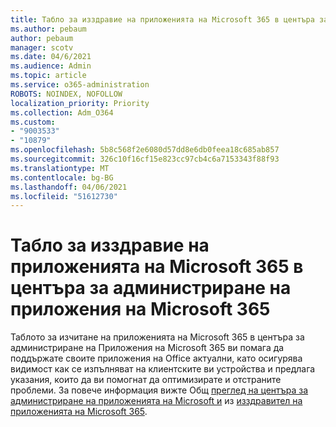 ```yaml
---
title: Табло за изздравие на приложенията на Microsoft 365 в центъра за администриране на приложения на Microsoft 365
ms.author: pebaum
author: pebaum
manager: scotv
ms.date: 04/6/2021
ms.audience: Admin
ms.topic: article
ms.service: o365-administration
ROBOTS: NOINDEX, NOFOLLOW
localization_priority: Priority
ms.collection: Adm_O364
ms.custom:
- "9003533"
- "10879"
ms.openlocfilehash: 5b8c568f2e6080d57dd8e6db0feea18c685ab857
ms.sourcegitcommit: 326c10f16cf15e823cc97cb4c6a7153343f88f93
ms.translationtype: MT
ms.contentlocale: bg-BG
ms.lasthandoff: 04/06/2021
ms.locfileid: "51612730"
---
```

# <a name="microsoft-365-apps-health-dashboard-in-the-microsoft-365-apps-admin-center"></a>Табло за изздравие на приложенията на Microsoft 365 в центъра за администриране на приложения на Microsoft 365

Таблото за изчитане на приложенията на Microsoft 365 в центъра за администриране на Приложения на Microsoft 365 ви помага да поддържате своите приложения на Office актуални, като осигурява видимост как се изпълняват на клиентските ви устройства и предлага указания, които да ви помогнат да оптимизирате и отстраните проблеми. За повече информация вижте Общ [преглед на центъра за администриране на приложенията на Microsoft и](https://docs.microsoft.com/deployoffice/admincenter/overview) из [изздравител на приложенията на Microsoft 365](https://docs.microsoft.com/deployoffice/admincenter/microsoft-365-apps-health).



